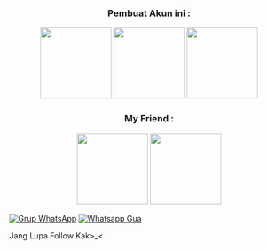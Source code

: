 <h3 align="center">Pembuat Akun ini :</h3>
<p align="center">
  <a href="https://github.com/imellChannX"><img src="https://github.com/imellChannX.png?size=128" height="128" width="128" /></a>
  <a href="https://github.com/FiraaChan"><img src="https://github.com/FiraaChan.png?size=128" height="128" width="128" /></a>
  <a href="https://github.com/Firaachanzz"><img src="https://github.com/Firaachanzz.png?size=128" height="128" width="128" /></a>
</p>

<h3 align="center">My Friend :</h3>
<p align="center">
<a href="https://github.com/hadiofc"><img src="https://github.com/hadiofc.png?size=128" height="128" width="128" /></a>
<a href="https://github.com/Blazetur"><img src="https://github.com/Blazetur.png?size=128" height="128" width="128" /></a>
</p>

[![Grup WhatsApp](https://img.shields.io/badge/WhatsApp%20Group%201-25D366?style=for-the-badge&logo=whatsapp&logoColor=white)](https://chat.whatsapp.com/EAMAuySd2Da3cUCYAvfVMQ)
[![Whatsapp Gua](https://img.shields.io/badge/WhatsApp%20GUA-25D366?style=for-the-badge&logo=whatsapp&logoColor=white)](https://wa.me/6283830815715/)



Jang Lupa Follow Kak>_<
